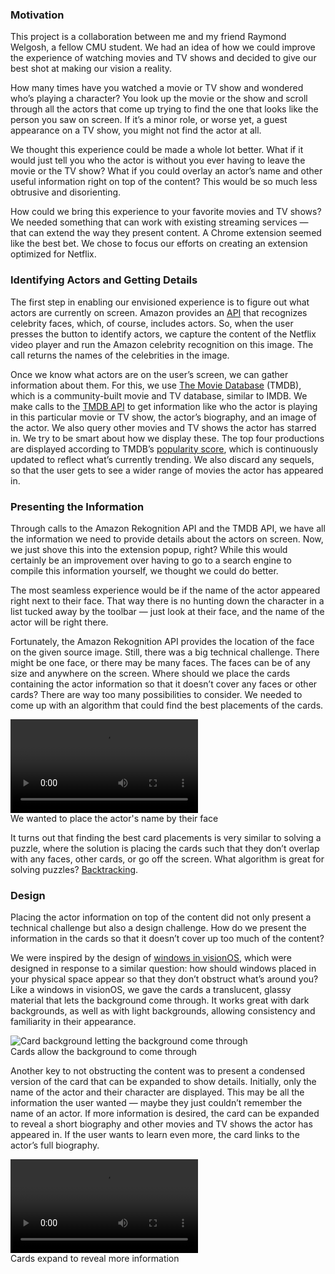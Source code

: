 ### Motivation

This project is a collaboration between me and my friend Raymond Welgosh, a fellow CMU student. We had an idea of how we could improve the experience of watching movies and TV shows and decided to give our best shot at making our vision a reality.

How many times have you watched a movie or TV show and wondered who’s playing a character? You look up the movie or the show and scroll through all the actors that come up trying to find the one that looks like the person you saw on screen. If it’s a minor role, or worse yet, a guest appearance on a TV show, you might not find the actor at all.

We thought this experience could be made a whole lot better. What if it would just tell you who the actor is without you ever having to leave the movie or the TV show? What if you could overlay an actor’s name and other useful information right on top of the content? This would be so much less obtrusive and disorienting.

How could we bring this experience to your favorite movies and TV shows? We needed something that can work with existing streaming services — that can extend the way they present content. A Chrome extension seemed like the best bet. We chose to focus our efforts on creating an extension optimized for Netflix.

### Identifying Actors and Getting Details

The first step in enabling our envisioned experience is to figure out what actors are currently on screen. Amazon provides an [API](https://docs.aws.amazon.com/rekognition/latest/dg/celebrities-procedure-image.html) that recognizes celebrity faces, which, of course, includes actors. So, when the user presses the button to identify actors, we capture the content of the Netflix video player and run the Amazon celebrity recognition on this image. The call returns the names of the celebrities in the image.

Once we know what actors are on the user’s screen, we can gather information about them. For this, we use [The Movie Database](https://www.themoviedb.org/?language=en-US) (TMDB), which is a community-built movie and TV database, similar to IMDB. We make calls to the [TMDB API](https://developer.themoviedb.org/docs) to get information like who the actor is playing in this particular movie or TV show, the actor’s biography, and an image of the actor. We also query other movies and TV shows the actor has starred in. We try to be smart about how we display these. The top four productions are displayed according to TMDB’s [popularity score](https://developer.themoviedb.org/docs/popularity-and-trending), which is continuously updated to reflect what’s currently trending. We also discard any sequels, so that the user gets to see a wider range of movies the actor has appeared in.

### Presenting the Information

Through calls to the Amazon Rekognition API and the TMDB API, we have all the information we need to provide details about the actors on screen. Now, we just shove this into the extension popup, right? While this would certainly be an improvement over having to go to a search engine to compile this information yourself, we thought we could do better.

The most seamless experience would be if the name of the actor appeared right next to their face. That way there is no hunting down the character in a list tucked away by the toolbar — just look at their face, and the name of the actor will be right there.

Fortunately, the Amazon Rekognition API provides the location of the face on the given source image. Still, there was a big technical challenge. There might be one face, or there may be many faces. The faces can be of any size and anywhere on the screen. Where should we place the cards containing the actor information so that it doesn’t cover any faces or other cards? There are way too many possibilities to consider. We needed to come up with an algorithm that could find the best placements of the cards. 

<div class="body-image">
    <video src="actordentify-slideshow.mp4"></video>
    <div class="image-text">We wanted to place the actor's name by their face</div>
</div>

It turns out that finding the best card placements is very similar to solving a puzzle, where the solution is placing the cards such that they don’t overlap with any faces, other cards, or go off the screen. What algorithm is great for solving puzzles? [Backtracking](https://en.wikipedia.org/wiki/Backtracking).

### Design

Placing the actor information on top of the content did not only present a technical challenge but also a design challenge. How do we present the information in the cards so that it doesn’t cover up too much of the content?

We were inspired by the design of [windows in visionOS](https://developer.apple.com/videos/play/wwdc2023/10076), which were designed in response to a similar question: how should windows placed in your physical space appear so that they don’t obstruct what’s around you? Like a windows in visionOS, we gave the cards a translucent, glassy material that lets the background come through. It works great with dark backgrounds, as well as with light backgrounds, allowing consistency and familiarity in their appearance.

<div class="body-image">
    <img src="actordentify-card-background.jpg" alt="Card background letting the background come through">
    <div class="image-text">Cards allow the background to come through</div>
</div>


Another key to not obstructing the content was to present a condensed version of the card that can be expanded to show details. Initially, only the name of the actor and their character are displayed. This may be all the information the user wanted — maybe they just couldn’t remember the name of an actor. If more information is desired, the card can be expanded to reveal a short biography and other movies and TV shows the actor has appeared in. If the user wants to learn even more, the card links to the actor’s full biography.

<div class="body-image">
    <video src="actordentify-expand.mp4"></video>
    <div class="image-text">Cards expand to reveal more information
</div>
</div>

